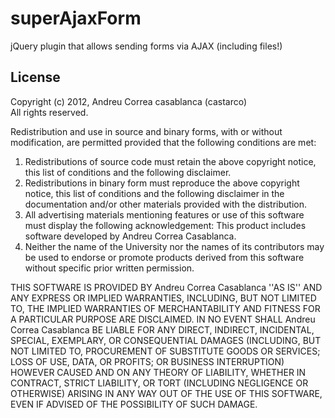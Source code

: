 superAjaxForm
=============

jQuery plugin that allows sending forms via AJAX (including files!)

License
-------
Copyright (c) 2012, Andreu Correa casablanca (castarco)  
All rights reserved.

Redistribution and use in source and binary forms, with or without modification, are permitted provided that the following conditions are met:  

1. Redistributions of source code must retain the above copyright notice, this list of conditions and the following disclaimer.  
2. Redistributions in binary form must reproduce the above copyright notice, this list of conditions and the following disclaimer in the documentation and/or other materials provided with the distribution.  
3. All advertising materials mentioning features or use of this software must display the following acknowledgement: This product includes software developed by Andreu Correa Casablanca.  
4. Neither the name of the University nor the names of its contributors may be used to endorse or promote products derived from this software without specific prior written permission.  

THIS SOFTWARE IS PROVIDED BY Andreu Correa Casablanca ''AS IS'' AND ANY
EXPRESS OR IMPLIED WARRANTIES, INCLUDING, BUT NOT LIMITED TO, THE IMPLIED
WARRANTIES OF MERCHANTABILITY AND FITNESS FOR A PARTICULAR PURPOSE ARE
DISCLAIMED. IN NO EVENT SHALL Andreu Correa Casablanca BE LIABLE FOR ANY
DIRECT, INDIRECT, INCIDENTAL, SPECIAL, EXEMPLARY, OR CONSEQUENTIAL DAMAGES
(INCLUDING, BUT NOT LIMITED TO, PROCUREMENT OF SUBSTITUTE GOODS OR SERVICES;
LOSS OF USE, DATA, OR PROFITS; OR BUSINESS INTERRUPTION) HOWEVER CAUSED AND
ON ANY THEORY OF LIABILITY, WHETHER IN CONTRACT, STRICT LIABILITY, OR TORT
(INCLUDING NEGLIGENCE OR OTHERWISE) ARISING IN ANY WAY OUT OF THE USE OF THIS
SOFTWARE, EVEN IF ADVISED OF THE POSSIBILITY OF SUCH DAMAGE.  
